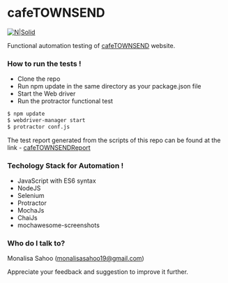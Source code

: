 # cafeTOWNSEND

[![N|Solid](http://cafetownsend-angular-rails.herokuapp.com/assets/header-4f955e77ecaacb7c0a2030a238d870f4.png)](https://nodesource.com/products/nsolid)

Functional automation testing of [cafeTOWNSEND] website.

### How to run the tests ! ###
 - Clone the repo
 - Run npm update in the same directory as your package.json file
 - Start the Web driver
 - Run the protractor functional test
```sh
$ npm update
$ webdriver-manager start
$ protractor conf.js
```
 
The test report generated from the scripts of this repo can be found at the link - [cafeTOWNSENDReport]
### Techology Stack for Automation ! ###
  - JavaScript with ES6 syntax
  - NodeJS
  - Selenium
  - Protractor
  - MochaJs
  - ChaiJs
  - mochawesome-screenshots

### Who do I talk to? ###

  Monalisa Sahoo (monalisasahoo19@gmail.com)
  
  Appreciate your feedback and suggestion to improve it further.
  
[cafeTOWNSEND]: <http://cafetownsend-angular-rails.herokuapp.com>
[cafeTOWNSENDReport]: <http://aws-website-cafetownsendqa-xy9ff.s3-website-us-east-1.amazonaws.com/>